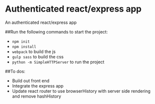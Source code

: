 # Authenticated react/express app
An authenticated react/express app

##Run the following commands to start the project:
- `npm init`
- `npm install`
- `webpack` to build the js
- `gulp sass` to build the css
- `python -m SimpleHTTPServer` to run the project

##To dos:
- Build out front end
- Integrate the express app
- Update react router to use browserHistory with server side rendering and remove hashHistory